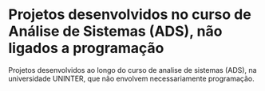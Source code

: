 # Projetos desenvolvidos no curso de Análise de Sistemas (ADS), não ligados a programação
Projetos desenvolvidos ao longo do curso de analise de sistemas (ADS), na universidade UNINTER, que não envolvem necessariamente programação.
